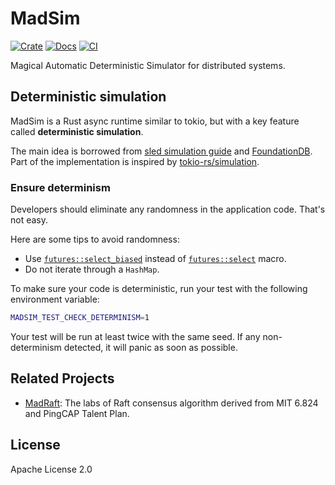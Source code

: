 # MadSim

[![Crate](https://img.shields.io/crates/v/madsim.svg)](https://crates.io/crates/madsim)
[![Docs](https://docs.rs/madsim/badge.svg)](https://docs.rs/madsim)
[![CI](https://github.com/madsys-dev/madsim/workflows/CI/badge.svg?branch=main)](https://github.com/madsys-dev/madsim/actions)

Magical Automatic Deterministic Simulator for distributed systems.

## Deterministic simulation

MadSim is a Rust async runtime similar to tokio, but with a key feature called **deterministic simulation**.

The main idea is borrowed from [sled simulation guide](https://sled.rs/simulation.html) and [FoundationDB](https://www.youtube.com/watch?v=4fFDFbi3toc). Part of the implementation is inspired by [tokio-rs/simulation](https://github.com/tokio-rs/simulation).

### Ensure determinism

Developers should eliminate any randomness in the application code. That's not easy.

Here are some tips to avoid randomness:

* Use [`futures::select_biased`][select_biased] instead of [`futures::select`][select] macro.
* Do not iterate through a `HashMap`.

[select_biased]: https://docs.rs/futures/0.3.16/futures/macro.select_biased.html
[select]: https://docs.rs/futures/0.3.16/futures/macro.select.html

To make sure your code is deterministic, run your test with the following environment variable:

```sh
MADSIM_TEST_CHECK_DETERMINISM=1
```

Your test will be run at least twice with the same seed. If any non-determinism detected, it will panic as soon as possible.

## Related Projects

* [MadRaft](https://github.com/madsys-dev/madraft): The labs of Raft consensus algorithm derived from MIT 6.824 and PingCAP Talent Plan.

## License

Apache License 2.0
